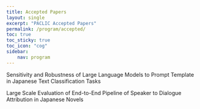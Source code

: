 ```yaml
---
title: Accepted Papers
layout: single
excerpt: "PACLIC Accepted Papers"
permalink: /program/accepted/
toc: true
toc_sticky: true
toc_icon: "cog"
sidebar:
    nav: program
---
```


Sensitivity and Robustness of Large Language Models to Prompt Template in Japanese Text Classification Tasks

Large Scale Evaluation of End-to-End Pipeline of Speaker to Dialogue Attribution in Japanese Novels
